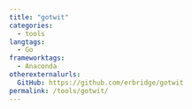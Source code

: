 ```yaml
---
title: "gotwit"
categories:
  - tools
langtags:
  - Go
frameworktags:
  - Anaconda
otherexternalurls:
  GitHub: https://github.com/erbridge/gotwit
permalink: /tools/gotwit/
---
```

